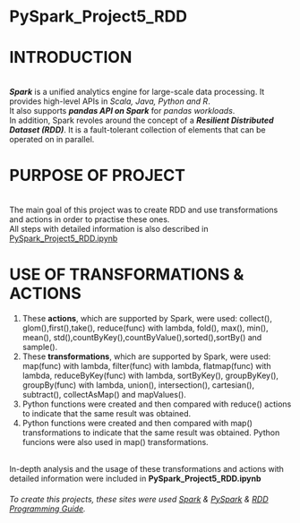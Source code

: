 # PySpark_Project5_RDD 
# INTRODUCTION
<br>***Spark*** is a unified analytics engine for large-scale data processing. It provides high-level APIs in _Scala, Java, Python and R_.
<br>It also supports ***pandas API on Spark*** for _pandas workloads_.
<br> In addition, Spark revoles around the concept of a ***Resilient Distributed Dataset (RDD)***. It is a fault-tolerant collection of elements that can be operated on in parallel.
# PURPOSE OF PROJECT
<br>The main goal of this project was to create RDD and use transformations and actions in order to practise these ones.
<br>All steps with detailed information is also described in [PySpark_Project5_RDD.ipynb](https://github.com/Longwinter93/PySpark_Projects/blob/main/PySpark_Project5_RDD/PySpark_Project5_RDD.ipynb)

# USE OF TRANSFORMATIONS & ACTIONS
1. These **actions**, which are supported by Spark, were used: collect(), glom(),first(),take(), reduce(func) with lambda, fold(), max(), min(), mean(), std(),countByKey(),countByValue(),sorted(),sortBy() and sample().
2. These **transformations**, which are supported by Spark, were used: map(func) with lambda, filter(func) with lambda, flatmap(func) with lambda, reduceByKey(func) with lambda, sortByKey(), groupByKey(), groupBy(func) with lambda, union(), intersection(), cartesian(), subtract(), collectAsMap() and mapValues().
3. Python functions were created and then compared with reduce() actions to indicate that the same result was obtained.
4. Python functions were created and then compared with map() transformations to indicate that the same result was obtained. Python funcions were also used in map() transformations.

<br>In-depth analysis and the usage of these transformations and actions with detailed information were included in **PySpark_Project5_RDD.ipynb**





###### To create this projects, these sites were used [Spark](https://github.com/apache/spark) & [PySpark](https://spark.apache.org/docs/latest/api/python/) & [RDD Programming Guide](https://spark.apache.org/docs/latest/rdd-programming-guide.html).
